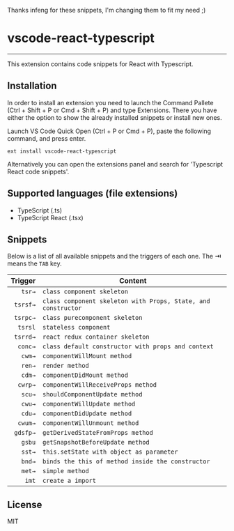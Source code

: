 Thanks infeng for these snippets, I'm changing them to fit my need ;)

# vscode-react-typescript

-------------------

This extension contains code snippets for React with Typescript.

## Installation

In order to install an extension you need to launch the Command Pallete (Ctrl + Shift + P or Cmd + Shift + P) and type Extensions.
There you have either the option to show the already installed snippets or install new ones.

Launch VS Code Quick Open (Ctrl + P or Cmd + P), paste the following command, and press enter.

`ext install vscode-react-typescript`

Alternatively you can open the extensions panel and search for 'Typescript React code snippets'.

## Supported languages (file extensions)

* TypeScript (.ts)
* TypeScript React (.tsx)

## Snippets

Below is a list of all available snippets and the triggers of each one. The **⇥** means the `TAB` key.

| Trigger  | Content                                                       |
| -------: | ------------------------------------------------------------- |
| `tsr→`   | `class component skeleton`                                    |
| `tsrsf→` | `class component skeleton with Props, State, and constructor` |
| `tsrpc→` | `class purecomponent skeleton`                                |
| `tsrsl`  | `stateless component`                                         |
| `tsrrd→` | `react redux container skeleton`                              |
| `conc→`  | `class default constructor with props and context`            |
| `cwm→`   | `componentWillMount method`                                   |
| `ren→`   | `render method`                                               |
| `cdm→`   | `componentDidMount method`                                    |
| `cwrp→`  | `componentWillReceiveProps method`                            |
| `scu→`   | `shouldComponentUpdate method`                                |
| `cwu→`   | `componentWillUpdate method`                                  |
| `cdu→`   | `componentDidUpdate method`                                   |
| `cwum→`  | `componentWillUnmount method`                                 |
| `gdsfp→` | `getDerivedStateFromProps method`                             |
| `gsbu`   | `getSnapshotBeforeUpdate method`                              |
| `sst→`   | `this.setState with object as parameter`                      |
| `bnd→`   | `binds the this of method inside the constructor`             |
| `met→`   | `simple method`                                               |
| `imt`    | `create a import`                                             |

## License

MIT
